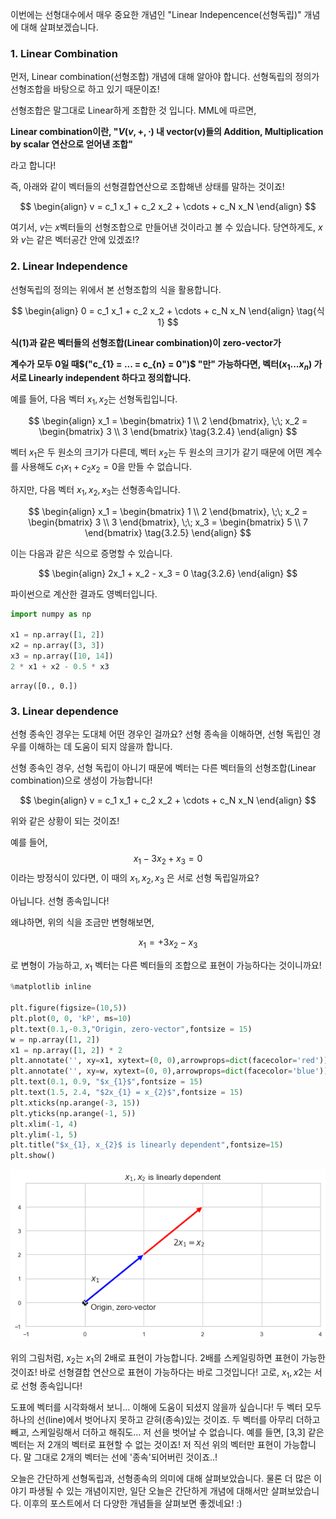 이번에는 선형대수에서 매우 중요한 개념인 "Linear Indepencence(선형독립)" 개념에 대해 살펴보겠습니다.

### 1. Linear Combination

먼저, Linear combination(선형조합) 개념에 대해 알아야 합니다. 선형독립의 정의가 선형조합을 바탕으로 하고 있기 때문이죠!

선형조합은 말그대로 Linear하게 조합한 것 입니다. MML에 따르면,

**Linear combination이란, "$V(v, +, \cdot)$ 내 vector(v)들의 Addition, Multiplication by scalar 연산으로 얻어낸 조합"**

라고 합니다!

즉, 아래와 같이 벡터들의 선형결합연산으로 조합해낸 상태를 말하는 것이죠!

$$ 
\begin{align}
v = c_1 x_1 + c_2 x_2 + \cdots + c_N x_N
\end{align}
$$

여기서, $v$는 $x$벡터들의 선형조합으로 만들어낸 것이라고 볼 수 있습니다. 당연하게도, $x$와 $v$는 같은 벡터공간 안에 있겠죠!? 

### 2. Linear Independence

선형독립의 정의는 위에서 본 선형조합의 식을 활용합니다.

$$ 
\begin{align}
0 = c_1 x_1 + c_2 x_2 + \cdots + c_N x_N
\end{align}
\tag{식 1}
$$

**식(1)과 같은 벡터들의 선형조합(Linear combination)이 zero-vector가**

**계수가 모두 0일 때$("c_{1} = ... = c_{n} = 0")$ "만" 가능하다면, 벡터$(x_{1} ... x_{n})$ 가 서로 Linearly independent 하다고 정의합니다.**



예를 들어, 다음 벡터 $x_1, x_2$는 선형독립입니다.

$$ 
\begin{align}
x_1 = \begin{bmatrix} 1 \\ 2 \end{bmatrix}, \;\;
x_2 = \begin{bmatrix} 3 \\ 3 \end{bmatrix}
\tag{3.2.4}
\end{align}
$$

벡터 $x_1$은 두 원소의 크기가 다른데, 벡터 $x_2$는 두 원소의 크기가 같기 때문에 어떤 계수를 사용해도 $c_1x_1 + c_2x_2 = 0$을 만들 수 없습니다.



하지만, 다음 벡터 $x_1, x_2, x_3$는 선형종속입니다.

$$ 
\begin{align}
x_1 = \begin{bmatrix} 1 \\ 2 \end{bmatrix}, \;\;
x_2 = \begin{bmatrix} 3 \\ 3 \end{bmatrix}, \;\;
x_3 = \begin{bmatrix} 5 \\ 7 \end{bmatrix}
\tag{3.2.5}
\end{align}
$$

이는 다음과 같은 식으로 증명할 수 있습니다.

$$ 
\begin{align}
2x_1  + x_2 - x_3 = 0
\tag{3.2.6}
\end{align}
$$

파이썬으로 계산한 결과도 영벡터입니다.


```python
import numpy as np

x1 = np.array([1, 2])
x2 = np.array([3, 3])
x3 = np.array([10, 14])
2 * x1 + x2 - 0.5 * x3
```




    array([0., 0.])



### 3. Linear dependence

선형 종속인 경우는 도대체 어떤 경우인 걸까요? 선형 종속을 이해하면, 선형 독립인 경우를 이해하는 데 도움이 되지 않을까 합니다.

선형 종속인 경우, 선형 독립이 아니기 때문에 벡터는 다른 벡터들의 선형조합(Linear combination)으로 생성이 가능합니다!

$$ 
\begin{align}
v = c_1 x_1 + c_2 x_2 + \cdots + c_N x_N
\end{align}
$$

위와 같은 상황이 되는 것이죠!

예를 들어,
$$ x_{1} - 3x_{2} + x_{3} = 0$$
이라는 방정식이 있다면, 이 때의 $x_{1}, x_{2}, x_{3}$ 은 서로 선형 독립일까요?

아닙니다. 선형 종속입니다!

왜냐하면, 위의 식을 조금만 변형해보면,

$$ x_{1} = + 3x_{2} - x_{3}$$

로 변형이 가능하고, $x_{1}$ 벡터는 다른 벡터들의 조합으로 표현이 가능하다는 것이니까요!


```python
%matplotlib inline

plt.figure(figsize=(10,5))
plt.plot(0, 0, 'kP', ms=10)
plt.text(0.1,-0.3,"Origin, zero-vector",fontsize = 15)
w = np.array([1, 2])
x1 = np.array([1, 2]) * 2
plt.annotate('', xy=x1, xytext=(0, 0),arrowprops=dict(facecolor='red'))
plt.annotate('', xy=w, xytext=(0, 0),arrowprops=dict(facecolor='blue'))
plt.text(0.1, 0.9, "$x_{1}$",fontsize = 15)
plt.text(1.5, 2.4, "$2x_{1} = x_{2}$",fontsize = 15)
plt.xticks(np.arange(-3, 15))
plt.yticks(np.arange(-1, 5))
plt.xlim(-1, 4)
plt.ylim(-1, 5)
plt.title("$x_{1}, x_{2}$ is linearly dependent",fontsize=15)
plt.show()
```


![png](output_13_0.png)


위의 그림처럼, $x_{2}$는 $x_{1}$의 2배로 표현이 가능합니다. 2배를 스케일링하면 표현이 가능한 것이죠! 바로 선형결합 연산으로 표현이 가능하다는 바로 그것입니다! 고로, $x_{1}, x{2}$는 서로 선형 종속입니다!

도표에 벡터를 시각화해서 보니... 이해에 도움이 되셨지 않을까 싶습니다! 두 벡터 모두 하나의 선(line)에서 벗어나지 못하고 갇혀(종속)있는 것이죠. 두 벡터를 아무리 더하고 빼고, 스케일링해서 더하고 해줘도... 저 선을 벗어날 수 없습니다. 예를 들면, [3,3] 같은 벡터는 저 2개의 벡터로 표현할 수 없는 것이죠! 저 직선 위의 벡터만 표현이 가능합니다. 말 그대로 2개의 벡터는 선에 '종속'되어버린 것이죠..!

오늘은 간단하게 선형독립과, 선형종속의 의미에 대해 살펴보았습니다. 물론 더 많은 이야기 파생될 수 있는 개념이지만, 일단 오늘은 간단하게 개념에 대해서만 살펴보았습니다. 이후의 포스트에서 더 다양한 개념들을 살펴보면 좋겠네요! :)
